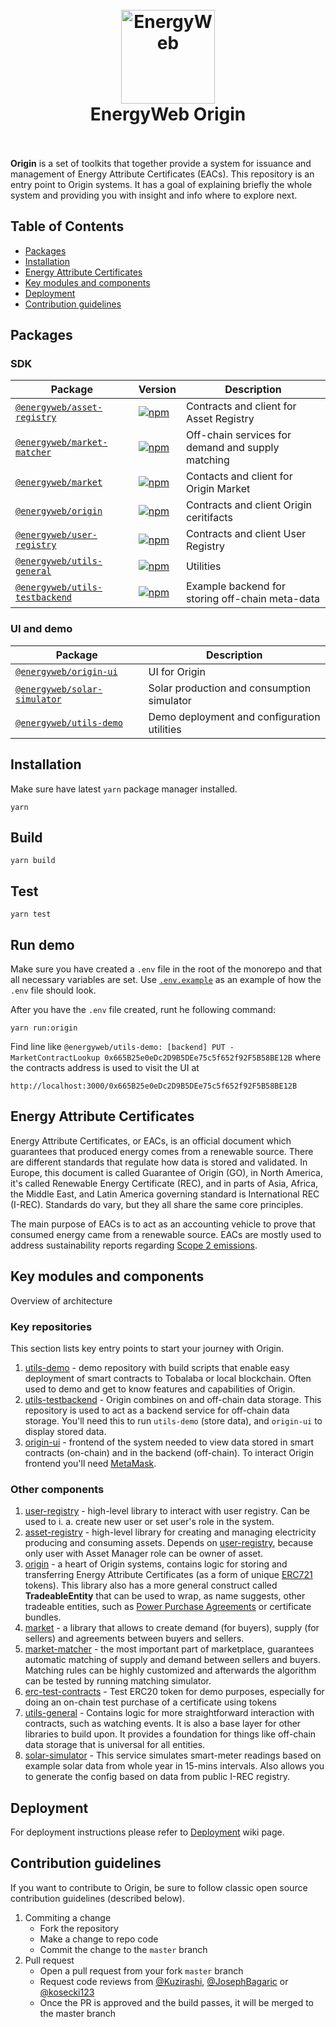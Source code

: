 <h1 align="center">
  <br>
  <a href="https://www.energyweb.org/"><img src="https://www.energyweb.org/wp-content/uploads/2019/04/logo-brand.png" alt="EnergyWeb" width="150"></a>
  <br>
  EnergyWeb Origin
  <br>
  <br>
</h1>

**Origin** is a set of toolkits that together provide a system for issuance and management of Energy Attribute Certificates (EACs). This repository is an entry point to Origin systems. It has a goal of explaining briefly the whole system and providing you with insight and info where to explore next.

## Table of Contents
- [Packages](#packages)
- [Installation](#installation)
- [Energy Attribute Certificates](#energy-attribute-certificates)
- [Key modules and components](#key-modules-and-components)
- [Deployment](#deployment)
- [Contribution guidelines](#contribution-guidelines)

## Packages

### SDK

| Package | Version | Description |
| --- | --- | --- |
| [`@energyweb/asset-registry`](/packages/asset-registry) | [![npm](https://img.shields.io/npm/v/@energyweb/asset-registry.svg)](https://www.npmjs.com/package/@energyweb/asset-registry) | Contracts and client for Asset Registry |
| [`@energyweb/market-matcher`](/packages/market-matcher) | [![npm](https://img.shields.io/npm/v/@energyweb/market-matcher.svg)](https://www.npmjs.com/package/@energyweb/market-matcher) | Off-chain services for demand and supply matching |
| [`@energyweb/market`](/packages/market) | [![npm](https://img.shields.io/npm/v/@energyweb/market.svg)](https://www.npmjs.com/package/@energyweb/market) | Contacts and client for Origin Market |
| [`@energyweb/origin`](/packages/origin) | [![npm](https://img.shields.io/npm/v/@energyweb/origin.svg)](https://www.npmjs.com/package/@energyweb/origin) | Contracts and client Origin ceritifacts |
| [`@energyweb/user-registry`](/packages/user-registry) | [![npm](https://img.shields.io/npm/v/@energyweb/user-registry.svg)](https://www.npmjs.com/package/@energyweb/user-registry) | Contracts and client User Registry |
| [`@energyweb/utils-general`](/packages/utils-general) | [![npm](https://img.shields.io/npm/v/@energyweb/utils-general.svg)](https://www.npmjs.com/package/@energyweb/utils-general) | Utilities |
| [`@energyweb/utils-testbackend`](/packages/utils-testbackend) | [![npm](https://img.shields.io/npm/v/@energyweb/utils-testbackend.svg)](https://www.npmjs.com/package/@energyweb/utils-testbackend) | Example backend for storing off-chain meta-data |

### UI and demo

| Package | Description |
| --- | --- |
| [`@energyweb/origin-ui`](/packages/origin-ui) | UI for Origin |
| [`@energyweb/solar-simulator`](/packages/solar-simulator) | Solar production and consumption simulator |
| [`@energyweb/utils-demo`](/packages/utils-demo) | Demo deployment and configuration utilities |

## Installation

Make sure have latest `yarn` package manager installed.

```shell
yarn
```

## Build

```shell
yarn build
```

## Test

```shell
yarn test
```

## Run demo

Make sure you have created a `.env` file in the root of the monorepo and that all necessary variables are set.
Use [`.env.example`](.env.example) as an example of how the `.env` file should look.

After you have the `.env` file created, runt he following command:

```shell
yarn run:origin
```

Find line like `@energyweb/utils-demo: [backend] PUT - MarketContractLookup 0x665B25e0eDc2D9B5DEe75c5f652f92F5B58BE12B` where the contracts address is used to visit the UI at

`http://localhost:3000/0x665B25e0eDc2D9B5DEe75c5f652f92F5B58BE12B`

## Energy Attribute Certificates
Energy Attribute Certificates, or EACs, is an official document which guarantees that produced energy comes from a renewable source. There are different standards that regulate how data is stored and validated. In Europe, this document is called Guarantee of Origin (GO), in North America, it's called Renewable Energy Certificate (REC), and in parts of Asia, Africa, the Middle East, and Latin America governing standard is International REC (I-REC). Standards do vary, but they all share the same core principles. 

The main purpose of EACs is to act as an accounting vehicle to prove that consumed energy came from a renewable source. EACs are mostly used to address sustainability reports regarding [Scope 2 emissions](https://en.wikipedia.org/wiki/Carbon_emissions_reporting#Scope_2:_Electricity_indirect_GHG_emissions).

## Key modules and components
Overview of architecture

### Key repositories

This section lists key entry points to start your journey with Origin. 

1. [utils-demo](https://github.com/energywebfoundation/origin/tree/master/packages/utils-demo) - demo repository with build scripts that enable easy deployment of smart contracts to Tobalaba or local blockchain. Often used to demo and get to know features and capabilities of Origin. 
2. [utils-testbackend](https://github.com/energywebfoundation/origin/tree/master/packages/utils-testbackend) - Origin combines on and off-chain data storage. This repository is used to act as a backend service for off-chain data storage. You'll need this to run `utils-demo` (store data), and `origin-ui` to display stored data. 
3. [origin-ui](https://github.com/energywebfoundation/origin/tree/master/packages/origin-ui) - frontend of the system needed to view data stored in smart contracts (on-chain) and in the backend (off-chain). To interact Origin frontend you'll need [MetaMask](https://metamask.io).

### Other components

1. [user-registry](https://github.com/energywebfoundation/origin/tree/master/packages/user-registry) - high-level library to interact with user registry. Can be used to i. a. create new user or set user's role in the system.
2. [asset-registry](https://github.com/energywebfoundation/origin/tree/master/packages/asset-registry) - high-level library for creating and managing electricity producing and consuming assets. Depends on [user-registry](https://github.com/energywebfoundation/origin/tree/master/packages/user-registry), because only user with Asset Manager role can be owner of asset. 
3. [origin](https://github.com/energywebfoundation/origin/tree/master/packages/origin) - a heart of Origin systems, contains logic for storing and transferring Energy Attribute Certificates (as a form of unique [ERC721](http://erc721.org/) tokens). This library also has a more general construct called **TradeableEntity** that can be used to wrap, as name suggests, other tradeable entities, such as [Power Purchase Agreements](https://en.wikipedia.org/wiki/Power_purchase_agreement) or certificate bundles.
4. [market](https://github.com/energywebfoundation/origin/tree/master/packages/market) - a library that allows to create demand (for buyers), supply (for sellers) and agreements between buyers and sellers.
5. [market-matcher](https://github.com/energywebfoundation/origin/tree/master/packages/market-matcher) - the most important part of marketplace, guarantees automatic matching of supply and demand between sellers and buyers. Matching rules can be highly customized and afterwards the algorithm can be tested by running matching simulator.
6. [erc-test-contracts](https://github.com/energywebfoundation/origin/tree/master/packages/erc-test-contracts) - Test ERC20 token for demo purposes, especially for doing an on-chain test purchase of a certificate using tokens
7. [utils-general](https://github.com/energywebfoundation/origin/tree/master/packages/utils-general) - Contains logic for more straightforward interaction with contracts, such as watching events. It is also a base layer for other libraries to build upon. It provides a foundation for things like off-chain data storage that is universal for all entities.
8. [solar-simulator](https://github.com/energywebfoundation/origin/tree/master/packages/solar-simulator) - This service simulates smart-meter readings based on example solar data from whole year in 15-mins intervals. Also allows you to generate the config based on data from public I-REC registry.

## Deployment

For deployment instructions please refer to [Deployment](https://github.com/energywebfoundation/origin/wiki/Origin-Deployment) wiki page.

## Contribution guidelines

If you want to contribute to Origin, be sure to follow classic open source contribution guidelines (described below).

1. Commiting a change
    - Fork the repository
    - Make a change to repo code
    - Commit the change to the `master` branch
2. Pull request
    - Open a pull request from your fork `master` branch
    - Request code reviews from [@Kuzirashi](https://github.com/Kuzirashi), [@JosephBagaric](https://github.com/JosephBagaric) or [@kosecki123](https://github.com/kosecki123)
    - Once the PR is approved and the build passes, it will be merged to the master branch
